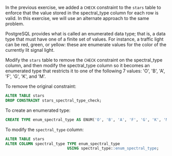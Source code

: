 In the previous exercise, we added a `CHECK` constraint to the `stars` table to enforce that the value stored in the spectral_type column for each row is valid. In this exercise, we will use an alternate approach to the same problem.

PostgreSQL provides what is called an enumerated data type; that is, a data type that must have one of a finite set of values. For instance, a traffic light can be red, green, or yellow: these are enumerate values for the color of the currently lit signal light.

Modify the `stars` table to remove the `CHECK` constraint on the spectral_type column, and then modify the spectral_type column so it becomes an enumerated type that restricts it to one of the following 7 values: 'O', 'B', 'A', 'F', 'G', 'K', and 'M'.


To remove the original constraint:
```sql
ALTER TABLE stars
DROP CONSTRAINT stars_spectral_type_check;
```

To create an enumerated type:
```sql
CREATE TYPE enum_spectral_type AS ENUM('O', 'B', 'A', 'F', 'G', 'K', 'M');
```

To modify the `spectral_type` column:
```sql
ALTER TABLE stars
ALTER COLUMN spectral_type TYPE enum_spectral_type
                           USING spectral_type::enum_spectral_type;
```